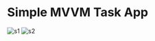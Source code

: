 # Simple MVVM Task App


![s1](https://user-images.githubusercontent.com/26184016/159810644-f308904c-a916-4661-bbdf-0b7814e8d5c4.jpg)
![s2](https://user-images.githubusercontent.com/26184016/159810650-0e0e39ba-9955-428a-8c61-3c0d8cdef24b.jpg)
